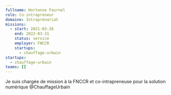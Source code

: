 ```yaml
---
fullname: Hortense Fournel
role: Co-intrapreneur
domaine: Intraprenariat
missions:
  - start: 2021-03-26
    end: 2022-03-31
    status: service
    employer: FNCCR
    startups:
      - chauffage-urbain
startups:
  - chauffage-urbain
teams: []
---
```

Je suis chargée de mission à la FNCCR et co-intrapreneuse pour la solution numérique @ChauffageUrbain